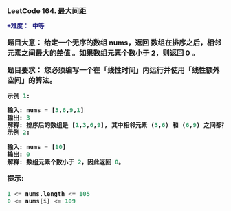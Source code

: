 
<h3>
 
LeetCode 164. 最大间距

```diff
+难度： 中等
```


 
 题目大意： 给定一个无序的数组 nums，返回 数组在排序之后，相邻元素之间最大的差值 。如果数组元素个数小于 2，则返回 0 。

  题目要求： 您必须编写一个在「线性时间」内运行并使用「线性额外空间」的算法。

 
```python
示例 1:

输入: nums = [3,6,9,1]
输出: 3
解释: 排序后的数组是 [1,3,6,9], 其中相邻元素 (3,6) 和 (6,9) 之间都存在最大差值 3。
示例 2:

输入: nums = [10]
输出: 0
解释: 数组元素个数小于 2，因此返回 0。
```

**提示**:
```python
1 <= nums.length <= 105
0 <= nums[i] <= 109
```
</h3>
